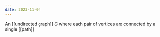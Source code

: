 ```yaml
---
date: 2023-11-04
---
```

An [[undirected graph]] $G$ where each pair of vertices are connected by a single [[path]]